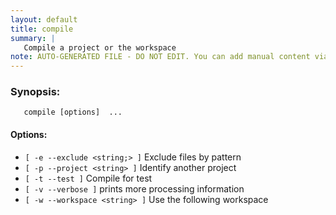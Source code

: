 ```yaml
---
layout: default
title: compile
summary: |
   Compile a project or the workspace
note: AUTO-GENERATED FILE - DO NOT EDIT. You can add manual content via same filename in _ext sub-folder. 
---
```


### Synopsis: 
	   compile [options]  ...


#### Options: 
- `[ -e --exclude <string;> ]` Exclude files by pattern
- `[ -p --project <string> ]` Identify another project
- `[ -t --test ]` Compile for test
- `[ -v --verbose ]` prints more processing information
- `[ -w --workspace <string> ]` Use the following workspace

